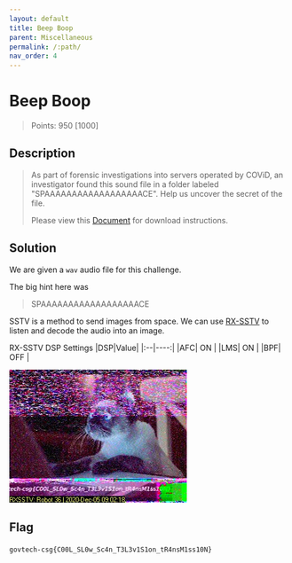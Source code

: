 ```yaml
---
layout: default
title: Beep Boop
parent: Miscellaneous
permalink: /:path/
nav_order: 4
---
```

# Beep Boop

> Points: 950 [1000]

## Description

> As part of forensic investigations into servers operated by COViD, an investigator found this sound file in a folder labeled "SPAAAAAAAAAAAAAAAAAACE". Help us uncover the secret of the file.
> 
> Please view this [Document](https://docs.google.com/document/d/1GrQ6znlN2Z0tu_uAPAs1qrn6by24I51mq8RIIHmFGDU/edit?usp=sharing) for download instructions.

## Solution

We are given a `wav` audio file for this challenge.

The big hint here was
> SPAAAAAAAAAAAAAAAAAACE

SSTV is a method to send images from space. We can use [RX-SSTV](http://users.belgacom.net/hamradio/rxsstv.htm) to listen and decode the audio into an image.

RX-SSTV DSP Settings
|DSP|Value|
|:--|----:|
|AFC| ON  |
|LMS| ON  |
|BPF| OFF |

![SSTV Image](sstv_image.jpg)

## Flag
`govtech-csg{C00L_SL0w_Sc4n_T3L3v1S1on_tR4nsM1ss10N}`